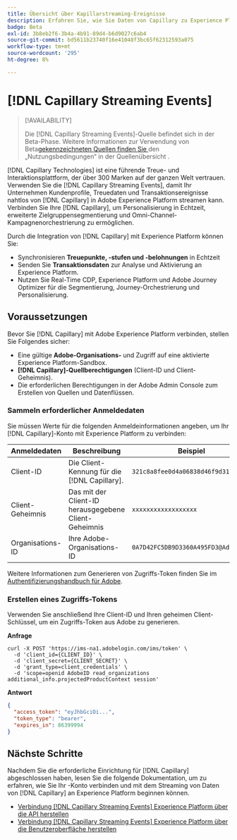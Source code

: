 ```yaml
---
title: Übersicht über Kapillarstreaming-Ereignisse
description: Erfahren Sie, wie Sie Daten von Capillary zu Experience Platform streamen.
badge: Beta
exl-id: 3b8eb2f6-3b4a-4b91-89d4-b6d9027c6ab4
source-git-commit: bd5611b23740f16e41048f3bc65f62312593a075
workflow-type: tm+mt
source-wordcount: '295'
ht-degree: 8%

---
```


# [!DNL Capillary Streaming Events]

>[!AVAILABILITY]
>
>Die [!DNL Capillary Streaming Events]-Quelle befindet sich in der Beta-Phase. Weitere Informationen zur Verwendung von Beta[gekennzeichneten Quellen finden Sie ](../../home.md#terms-and-conditions) den „Nutzungsbedingungen“ in der Quellenübersicht .

[!DNL Capillary Technologies] ist eine führende Treue- und Interaktionsplattform, der über 300 Marken auf der ganzen Welt vertrauen. Verwenden Sie die [!DNL Capillary Streaming Events], damit Ihr Unternehmen Kundenprofile, Treuedaten und Transaktionsereignisse nahtlos von [!DNL Capillary] in Adobe Experience Platform streamen kann. Verbinden Sie Ihre [!DNL Capillary], um Personalisierung in Echtzeit, erweiterte Zielgruppensegmentierung und Omni-Channel-Kampagnenorchestrierung zu ermöglichen.

Durch die Integration von [!DNL Capillary] mit Experience Platform können Sie:

* Synchronisieren **Treuepunkte, -stufen und -belohnungen** in Echtzeit
* Senden Sie **Transaktionsdaten** zur Analyse und Aktivierung an Experience Platform.
* Nutzen Sie Real-Time CDP, Experience Platform und Adobe Journey Optimizer für die Segmentierung, Journey-Orchestrierung und Personalisierung.

## Voraussetzungen

Bevor Sie [!DNL Capillary] mit Adobe Experience Platform verbinden, stellen Sie Folgendes sicher:

* Eine gültige **Adobe-Organisations-** und Zugriff auf eine aktivierte Experience Platform-Sandbox.
* **[!DNL Capillary]-Quellberechtigungen** (Client-ID und Client-Geheimnis).
* Die erforderlichen Berechtigungen in der Adobe Admin Console zum Erstellen von Quellen und Datenflüssen.

### Sammeln erforderlicher Anmeldedaten

Sie müssen Werte für die folgenden Anmeldeinformationen angeben, um Ihr [!DNL Capillary]-Konto mit Experience Platform zu verbinden:

| Anmeldedaten | Beschreibung | Beispiel |
| --- | --- | --- |
| Client-ID | Die Client-Kennung für die [!DNL Capillary]. | `321c8a8fee0d4a06838d46f9d3109e8a` |
| Client-Geheimnis | Das mit der Client-ID herausgegebene Client-Geheimnis | `xxxxxxxxxxxxxxxxxx` |
| Organisations-ID | Ihre Adobe-Organisations-ID | `0A7D42FC5DB9D3360A495FD3@AdobeOrg` |

Weitere Informationen zum Generieren von Zugriffs-Token finden Sie im [Authentifizierungshandbuch für Adobe](https://developer.adobe.com/developer-console/docs/guides/authentication/).

### Erstellen eines Zugriffs-Tokens

Verwenden Sie anschließend Ihre Client-ID und Ihren geheimen Client-Schlüssel, um ein Zugriffs-Token aus Adobe zu generieren.

**Anfrage**

```shell
curl -X POST 'https://ims-na1.adobelogin.com/ims/token' \
  -d 'client_id={CLIENT_ID}' \
  -d 'client_secret={CLIENT_SECRET}' \
  -d 'grant_type=client_credentials' \
  -d 'scope=openid AdobeID read_organizations additional_info.projectedProductContext session'
```

**Antwort**

```json
{
  "access_token": "eyJhbGciOi...",
  "token_type": "bearer",
  "expires_in": 86399994
}
```

## Nächste Schritte

Nachdem Sie die erforderliche Einrichtung für [!DNL Capillary] abgeschlossen haben, lesen Sie die folgende Dokumentation, um zu erfahren, wie Sie Ihr -Konto verbinden und mit dem Streaming von Daten von [!DNL Capillary] an Experience Platform beginnen können.

* [Verbindung  [!DNL Capillary Streaming Events]  Experience Platform über die API herstellen](../../tutorials/api/create/loyalty/capillary.md)
* [Verbindung  [!DNL Capillary Streaming Events]  Experience Platform über die Benutzeroberfläche herstellen](../../tutorials/ui/create/loyalty/capillary.md)
